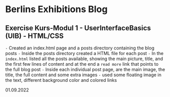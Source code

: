 # Berlins Exhibitions Blog

## Exercise Kurs-Modul 1 - UserInterfaceBasics (UIB) - HTML/CSS

`-` Created an index.html page and a posts directory containing the blog posts
`-` Inside the posts directory created a HTML file for each post
`-` In the `index.html` listed all the posts available, showing the main picture, title, and the first few lines of content and at the end a `read more` link that points to the full blog post
`-` Inside each individual post page, are the main image, the title, the full content and some extra images
`-` used some floating image in the text, different background color and colored links

01.09.2022
